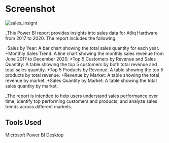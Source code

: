 
# Screenshot
![sales_insignt](https://github.com/Chandrahas111/Data-analysis/assets/143534361/80be7d0f-ee0b-40fb-815c-9fb2f3986659)


_This Power BI report provides insights into sales data for Atliq Hardware from 2017 to 2020. The report includes the following:

-Sales by Year: A bar chart showing the total sales quantity for each year.
+Monthly Sales Trend: A line chart showing the monthly sales revenue from June 2017 to December 2020.
*Top 5 Customers by Revenue and Sales Quantity: A table showing the top 5 customers by both total revenue and total sales quantity.
+Top 5 Products by Revenue: A table showing the top 5 products by total revenue.
+Revenue by Market: A table showing the total revenue by market.
+Sales Quantity by Market: A table showing the total sales quantity by market.

_The report is intended to help users understand sales performance over time, identify top performing customers and products, and analyze sales trends across different markets.


## Tools Used

Microsoft Power BI Desktop
